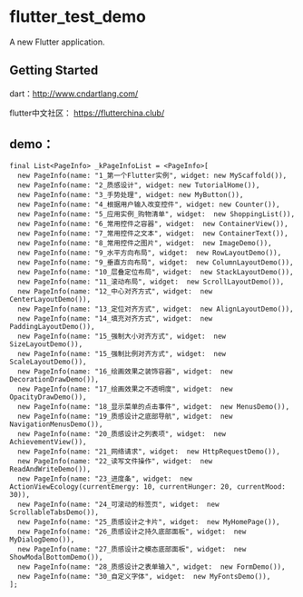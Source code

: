 # flutter_test_demo

A new Flutter application.

## Getting Started

dart：http://www.cndartlang.com/

flutter中文社区： https://flutterchina.club/

## demo：

    final List<PageInfo> _kPageInfoList = <PageInfo>[
      new PageInfo(name: "1_第一个Flutter实例", widget: new MyScaffold()),
      new PageInfo(name: "2_质感设计", widget: new TutorialHome()),
      new PageInfo(name: "3_手势处理", widget: new MyButton()),
      new PageInfo(name: "4_根据用户输入改变控件", widget: new Counter()),
      new PageInfo(name: "5_应用实例_购物清单", widget:  new ShoppingList()),
      new PageInfo(name: "6_常用控件之容器", widget:  new ContainerView()),
      new PageInfo(name: "7_常用控件之文本", widget:  new ContainerText()),
      new PageInfo(name: "8_常用控件之图片", widget:  new ImageDemo()),
      new PageInfo(name: "9_水平方向布局", widget:  new RowLayoutDemo()),
      new PageInfo(name: "9_垂直方向布局", widget:  new ColumnLayoutDemo()),
      new PageInfo(name: "10_层叠定位布局", widget:  new StackLayoutDemo()),
      new PageInfo(name: "11_滚动布局", widget:  new ScrollLayoutDemo()),
      new PageInfo(name: "12_中心对齐方式", widget:  new CenterLayoutDemo()),
      new PageInfo(name: "13_定位对齐方式", widget:  new AlignLayoutDemo()),
      new PageInfo(name: "14_填充对齐方式", widget:  new PaddingLayoutDemo()),
      new PageInfo(name: "15_强制大小对齐方式", widget:  new SizeLayoutDemo()),
      new PageInfo(name: "15_强制比例对齐方式", widget:  new ScaleLayoutDemo()),
      new PageInfo(name: "16_绘画效果之装饰容器", widget:  new DecorationDrawDemo()),
      new PageInfo(name: "17_绘画效果之不透明度", widget:  new OpacityDrawDemo()),
      new PageInfo(name: "18_显示菜单的点击事件", widget:  new MenusDemo()),
      new PageInfo(name: "19_质感设计之底部导航", widget:  new NavigationMenusDemo()),
      new PageInfo(name: "20_质感设计之列表项", widget:  new AchievementView()),
      new PageInfo(name: "21_网络请求", widget:  new HttpRequestDemo()),
      new PageInfo(name: "22_读写文件操作", widget:  new ReadAndWriteDemo()),
      new PageInfo(name: "23_进度条", widget:  new ActionViewEcology(currentEmergy: 10, currentHunger: 20, currentMood: 30)),
      new PageInfo(name: "24_可滚动的标签页", widget:  new ScrollableTabsDemo()),
      new PageInfo(name: "25_质感设计之卡片", widget:  new MyHomePage()),
      new PageInfo(name: "26_质感设计之持久底部面板", widget:  new MyDialogDemo()),
      new PageInfo(name: "27_质感设计之模态底部面板", widget:  new ShowModalBottomDemo()),
      new PageInfo(name: "28_质感设计之表单输入", widget:  new FormDemo()),
      new PageInfo(name: "30_自定义字体", widget:  new MyFontsDemo()),
    ];